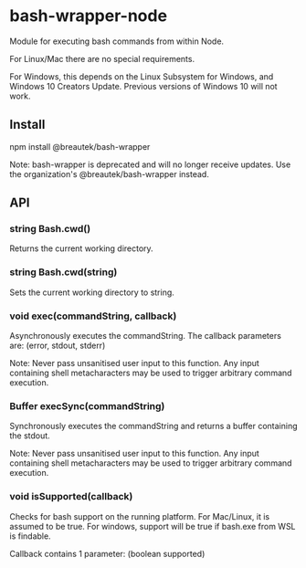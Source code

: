 # bash-wrapper-node
Module for executing bash commands from within Node.

For Linux/Mac there are no special requirements.

For Windows, this depends on the Linux Subsystem for Windows, and Windows 10 Creators Update. Previous versions of Windows 10 will not work.

## Install
npm install @breautek/bash-wrapper

Note: bash-wrapper is deprecated and will no longer receive updates. Use the organization's @breautek/bash-wrapper instead.

## API

### string Bash.cwd()
Returns the current working directory.

### string Bash.cwd(string)
Sets the current working directory to string.

### void exec(commandString, callback)
Asynchronously executes the commandString. The callback parameters are: (error, stdout, stderr)

Note: Never pass unsanitised user input to this function. Any input containing shell metacharacters may be used to trigger arbitrary command execution.

### Buffer execSync(commandString)
Synchronously executes the commandString and returns a buffer containing the stdout.

Note: Never pass unsanitised user input to this function. Any input containing shell metacharacters may be used to trigger arbitrary command execution.

### void isSupported(callback)
Checks for bash support on the running platform. For Mac/Linux, it is assumed to be true. For windows, support will be true if bash.exe from WSL is findable.

Callback contains 1 parameter: (boolean supported)

